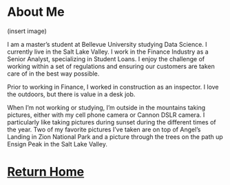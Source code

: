 # About Me
(insert image)

I am a master’s student at Bellevue University studying Data Science. I currently live in the Salt Lake Valley. I work in the Finance Industry as a Senior Analyst, specializing in Student Loans. I enjoy the challenge of working within a set of regulations and ensuring our customers are taken care of in the best way possible.

Prior to working in Finance, I worked in construction as an inspector. I love the outdoors, but there is value in a desk job.

When I’m not working or studying, I’m outside in the mountains taking pictures, either with my cell phone camera or Cannon DSLR camera. I particularly like taking pictures during sunset during the different times of the year. Two of my favorite pictures I’ve taken are on top of Angel’s Landing in Zion National Park and a picture through the trees on the path up Ensign Peak in the Salt Lake Valley.

# [Return Home](https://yasa-mufasa.github.io/Josh-Gardner.github.io/)
